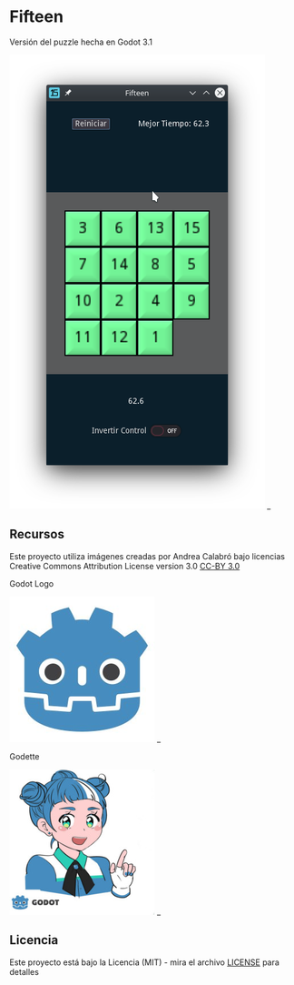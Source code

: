 # Fifteen

Versión del puzzle hecha en Godot 3.1

![Screenshot.png](Screenshot.png) _

## Recursos 

Este proyecto utiliza imágenes creadas por Andrea Calabró bajo licencias Creative Commons Attribution License version 3.0 [CC-BY 3.0](https://creativecommons.org/licenses/by/3.0/legalcode)

Godot Logo

![godotlogo.jpg](Ficha/Imagenes/godotlogo.jpg) _

Godette

![godette.jpeg](Ficha/Imagenes/godette.jpeg) _


## Licencia 

Este proyecto está bajo la Licencia (MIT) - mira el archivo [LICENSE](LICENSE) para detalles

